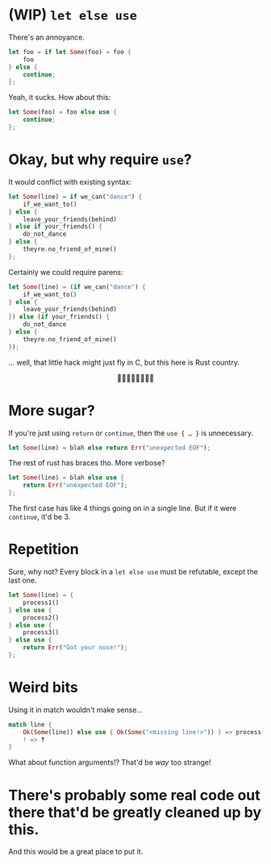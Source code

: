 # (WIP) `let else use`

There's an annoyance.

```rust
let foo = if let Some(foo) = foo {
    foo
} else {
    continue;
};
```

Yeah, it sucks. How about this:

```rust
let Some(foo) = foo else use {
    continue;
};
```

# Okay, but why require `use`?

It would conflict with existing syntax:

```rust
let Some(line) = if we_can("dance") {
    if_we_want_to()
} else {
    leave_your_friends(behind)
} else if your_friends() {
    do_not_dance
} else {
    theyre.no_friend_of_mine()
};
```

Certainly we could require parens:

```rust
let Some(line) = (if we_can("dance") {
    if_we_want_to()
} else {
    leave_your_friends(behind)
}) else (if your_friends() {
    do_not_dance
} else {
    theyre.no_friend_of_mine()
});
```

... well, that little hack might just fly in C, but this here is Rust country.

<div align="center">🦀🦀🦀🦀🦀🦀🦀🦀</div>

# More sugar?

If you're just using `return` or `continue`,
then the `use { … }` is unnecessary.

```rust
let Some(line) = blah else return Err("unexpected EOF");
```

The rest of rust has braces tho. More verbose?
```rust
let Some(line) = blah else use {
    return Err("unexpected EOF");
};
```

The first case has like 4 things going on in a single line.
But if it were `continue`, it'd be 3.

# Repetition

Sure, why not?
Every block in a `let else use` must be refutable, except the last one.

```rust
let Some(line) = {
    process1()
} else use {
    process2()
} else use {
    process3()
} else use {
    return Err("Got your nose!");
};
```

# Weird bits
Using it in match wouldn't make sense...

```rust
match line {
    Ok(Some(line)) else use { Ok(Some("<missing line!>")) } => process(line),
    ! => ‽
}
```

What about function arguments!? That'd be *way* too strange!

# There's probably some real code out there that'd be greatly cleaned up by this.

And this would be a great place to put it.
